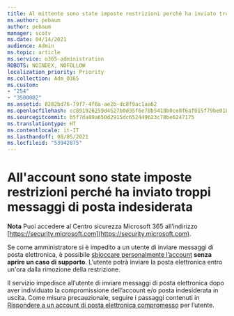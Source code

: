 ```yaml
---
title: Al mittente sono state imposte restrizioni perché ha inviato troppi messaggi di posta indesiderata
ms.author: pebaum
author: pebaum
manager: scotv
ms.date: 04/14/2021
audience: Admin
ms.topic: article
ms.service: o365-administration
ROBOTS: NOINDEX, NOFOLLOW
localization_priority: Priority
ms.collection: Adm_O365
ms.custom:
- "254"
- "3500002"
ms.assetid: 8282bd76-79f7-4f8a-ae2b-dc8f9ac1aa62
ms.openlocfilehash: cc891926259d4527b0d35f6e78b5418b0ce8f6af015f79be01866ffe088704c7
ms.sourcegitcommit: b5f7da89a650d2915dc652449623c78be6247175
ms.translationtype: HT
ms.contentlocale: it-IT
ms.lasthandoff: 08/05/2021
ms.locfileid: "53942875"
---
```

# <a name="account-is-restricted-for-sending-too-much-spam"></a>All'account sono state imposte restrizioni perché ha inviato troppi messaggi di posta indesiderata

**Nota** Puoi accedere al Centro sicurezza Microsoft 365 all’indirizzo [https://security.microsoft.com](https://security.microsoft.com).

Se come amministratore si è impedito a un utente di inviare messaggi di posta elettronica, è possibile [sbloccare personalmente l’account](https://security.microsoft.com/?hash=/restrictedusers) **senza aprire un caso di supporto**. L'utente potrà inviare la posta elettronica entro un'ora dalla rimozione della restrizione.

Il servizio impedisce all’utente di inviare messaggi di posta elettronica dopo aver individuato la compromissione dell’account e/o posta indesiderata in uscita. Come misura precauzionale, seguire i passaggi contenuti in [Rispondere a un account di posta elettronica compromesso](https://docs.microsoft.com/microsoft-365/security/office-365-security/responding-to-a-compromised-email-account) per l’utente.
